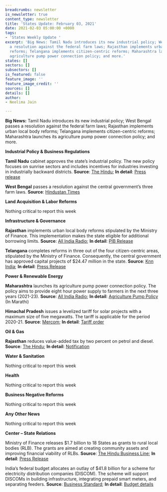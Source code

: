 ```yaml
---
breadcrumbs: newsletter
is_newsletter: true
content_type: newsletter
title: 'States Update: February 03, 2021'
date: 2021-02-03 05:00:00 +0000
tags:
- 'States Weekly Update '
excerpt: 'Big News: Tamil Nadu introduces its new industrial policy; West Bengal passes
  a resolution against the federal farm laws; Rajasthan implements urban local body
  reforms; Telangana implements citizen-centric reforms; Maharashtra launches its
  agriculture pump power connection policy; and more.'
states: []
sectors: []
subsectors: []
is_featured: false
feature_image: ''
feature_image_credit: ''
sources: []
details: []
author:
- Neelima Jain

---
```

**Big News:** Tamil Nadu introduces its new industrial policy; West Bengal passes a resolution against the federal farm laws; Rajasthan implements urban local body reforms; Telangana implements citizen-centric reforms; Maharashtra launches its agriculture pump power connection policy; and more.

**Industrial Policy & Business Regulations**

**Tamil Nadu** cabinet approves the state’s industrial policy. The new policy focuses on sunrise sectors and includes incentives for industries investing in industrially backward districts. **Source**: [The Hindu](https://www.thehindu.com/news/national/tamil-nadu/52257-cr-investment-proposals-cleared/article33700198.ece); **In detail**: [Press release](https://cms.tn.gov.in/sites/default/files/press_release/pr290121_e_65.pdf)

**West Bengal** passes a resolution against the central government’s three farm laws. **Source**: [Hindustan Times](https://www.hindustantimes.com/india-news/west-bengal-passes-resolution-against-three-farm-laws-sixth-state-to-do-so-101611832758966.html)

**Land Acquisition & Labor Reforms**

Nothing critical to report this week

**Infrastructure & Governance**

**Rajasthan** implements urban local body reforms stipulated by the Ministry of Finance. This implementation makes the state eligible for additional borrowing limits. **Source**: [All India Radio](http://newsonair.com/Main-News-Details.aspx?id=408798); **In detail**: [PIB Release](https://pib.nic.in/PressReleasePage.aspx?PRID=1692904)

**Telangana** completes reforms in three out of the four citizen-centric areas, stipulated by the Ministry of Finance. Consequently, the central government has approved capital projects of $24.47 million in the state. **Source**: [Knn India](https://knnindia.co.in/news/newsdetails/state/telangana-gets-additional-rs179-cr-as-an-incentive-for-completing-citizen-centric-reforms); **In detail**: [Press Release](https://pib.gov.in/PressReleaseIframePage.aspx?PRID=1693500)

**Power & Renewable Energy**

**Maharashtra** launches its agriculture pump power connection policy. The policy aims to provide eight hour power supply to farmers in the next three years (2021-23). **Source**: [All India Radio](http://newsonair.com/Main-News-Details.aspx?id=408780); **In detail**: [Agriculture Pump Policy](https://www.mahadiscom.in/solar/AG_Policy/202012181511437310.pdf) (In Marathi)

**Himachal Pradesh** issues a levelized tariff for solar projects with a maximum size of five megawatts. The tariff is applicable for the period 2020-21. **Source**: [Mercom](https://mercomindia.com/himachal-pradesh-tariffs-solar-projects/); **In detail**: [Tariff order](http://hperc.org/File/SM79-2020.pdf)

**Oil & Gas**

**Rajasthan** reduces value-added tax by two percent on petrol and diesel. **Source**: [The Hindu](https://www.thehindu.com/news/national/other-states/rajasthan-govt-announces-2-cut-in-vat-on-petrol-diesel/article33693199.ece); **In detail**: [Notification](http://www.finance.rajasthan.gov.in/PDFDOCS/TAX/CCT/F-CCT-9250-28012021.pdf)

**Water & Sanitation**

Nothing critical to report this week

**Health**

Nothing critical to report this week

**Business Negative Reforms**

Nothing critical to report this week

**Any Other News**

Nothing critical to report this week

**Center – State Relations**

Ministry of Finance releases $1.7 billion to 18 States as grants to rural local bodies (RLB). The grants are aimed at creating community assets and improving financial viability of RLBs. **Source**: [The Hindu Business Line](https://www.thehindubusinessline.com/economy/department-of-expenditure-releases-rs-12351-crore-to-18-states-for-grants-to-rural-local-bodies/article33675380.ece); **In detail**: [Press Release](https://pib.gov.in/PressReleasePage.aspx?PRID=1692616)

India’s federal budget allocates an outlay of $41.8 billion for a scheme for electricity distribution companies (DISCOM). The scheme will support DISCOMs in building infrastructure, integrating prepaid smart meters, and separating feeders. **Source**: [Business Standard](https://www.business-standard.com/budget/article/budget-2021-power-discoms-get-second-chance-rs-3-05-trillion-for-reforms-121020100568_1.html); **In detail**: [Budget details](https://www.indiabudget.gov.in/)
